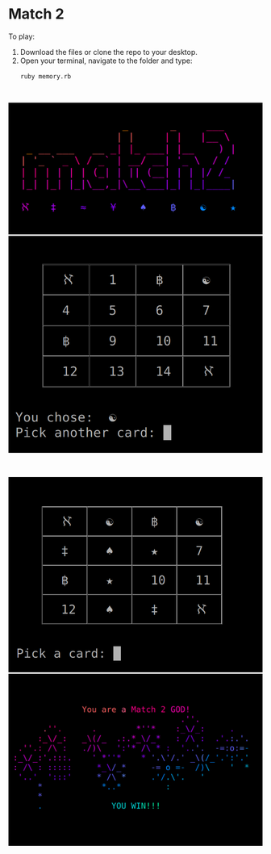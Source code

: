 # Match 2

To play: 
 1. Download the files or clone the repo to your desktop.
 2. Open your terminal, navigate to the folder and type:
    ```
    ruby memory.rb
    ```
<br />

<p align="center">
  <img src="https://github.com/jlollis/memory/blob/master/match2-start.png">
  <img src="https://github.com/jlollis/memory/blob/master/match2-gameplay.png">
</p>

<br />

<p align="center">
  <img src="https://github.com/jlollis/memory/blob/master/match2-gameplay2.png">
  <img src="https://github.com/jlollis/memory/blob/master/match2-end-screen.png">
</p>